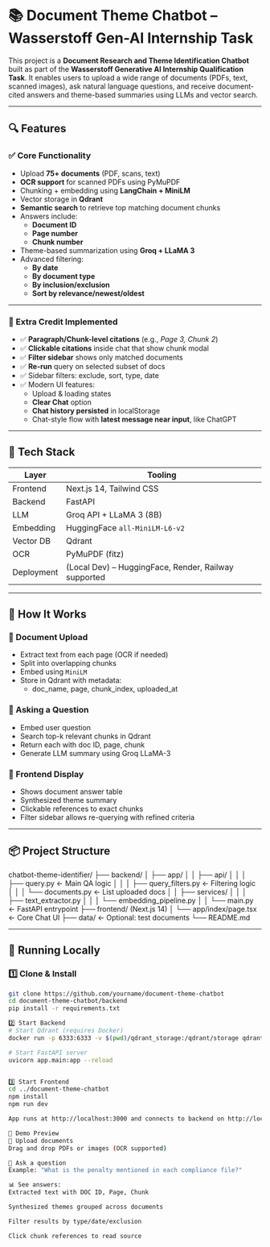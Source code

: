 # 📚 Document Theme Chatbot – Wasserstoff Gen-AI Internship Task

This project is a **Document Research and Theme Identification Chatbot** built as part of the **Wasserstoff Generative AI Internship Qualification Task**. It enables users to upload a wide range of documents (PDFs, text, scanned images), ask natural language questions, and receive document-cited answers and theme-based summaries using LLMs and vector search.

---

## 🔍 Features

### ✅ Core Functionality

- Upload **75+ documents** (PDF, scans, text)
- **OCR support** for scanned PDFs using PyMuPDF
- Chunking + embedding using **LangChain + MiniLM**
- Vector storage in **Qdrant**
- **Semantic search** to retrieve top matching document chunks
- Answers include:
  - **Document ID**
  - **Page number**
  - **Chunk number**
- Theme-based summarization using **Groq + LLaMA 3**
- Advanced filtering:
  - **By date**
  - **By document type**
  - **By inclusion/exclusion**
  - **Sort by relevance/newest/oldest**

---

### 🎯 Extra Credit Implemented

- ✅ **Paragraph/Chunk-level citations** (e.g., *Page 3, Chunk 2*)
- ✅ **Clickable citations** inside chat that show chunk modal
- ✅ **Filter sidebar** shows only matched documents
- ✅ **Re-run** query on selected subset of docs
- ✅ Sidebar filters: exclude, sort, type, date
- ✅ Modern UI features:
  - Upload & loading states
  - **Clear Chat** option
  - **Chat history persisted** in localStorage
  - Chat-style flow with **latest message near input**, like ChatGPT

---

## 🧠 Tech Stack

| Layer     | Tooling                       |
|-----------|-------------------------------|
| Frontend  | Next.js 14, Tailwind CSS      |
| Backend   | FastAPI                       |
| LLM       | Groq API + LLaMA 3 (8B)       |
| Embedding | HuggingFace `all-MiniLM-L6-v2`|
| Vector DB | Qdrant                        |
| OCR       | PyMuPDF (fitz)                |
| Deployment| (Local Dev) – HuggingFace, Render, Railway supported |

---

## 🧪 How It Works

### 🔹 Document Upload
- Extract text from each page (OCR if needed)
- Split into overlapping chunks
- Embed using `MiniLM`
- Store in Qdrant with metadata:
  - doc_name, page, chunk_index, uploaded_at

### 🔹 Asking a Question
- Embed user question
- Search top-k relevant chunks in Qdrant
- Return each with doc ID, page, chunk
- Generate LLM summary using Groq LLaMA-3

### 🔹 Frontend Display
- Shows document answer table
- Synthesized theme summary
- Clickable references to exact chunks
- Filter sidebar allows re-querying with refined criteria

---

## 📦 Project Structure


chatbot-theme-identifier/
├── backend/
│ ├── app/
│ │ ├── api/
│ │ │ ├── query.py ← Main QA logic
│ │ │ ├── query_filters.py ← Filtering logic
│ │ │ └── documents.py ← List uploaded docs
│ │ ├── services/
│ │ │ ├── text_extractor.py
│ │ │ └── embedding_pipeline.py
│ │ └── main.py ← FastAPI entrypoint
├── frontend/ (Next.js 14)
│ └── app/index/page.tsx ← Core Chat UI
├── data/ ← Optional: test documents
└── README.md


---

## 🚀 Running Locally

### 1️⃣ Clone & Install

```bash
git clone https://github.com/yourname/document-theme-chatbot
cd document-theme-chatbot/backend
pip install -r requirements.txt

2️⃣ Start Backend
# Start Qdrant (requires Docker)
docker run -p 6333:6333 -v $(pwd)/qdrant_storage:/qdrant/storage qdrant/qdrant

# Start FastAPI server
uvicorn app.main:app --reload


3️⃣ Start Frontend
cd ../document-theme-chatbot
npm install
npm run dev

App runs at http://localhost:3000 and connects to backend on http://localhost:8000

🎥 Demo Preview
📝 Upload documents
Drag and drop PDFs or images (OCR supported)

💬 Ask a question
Example: "What is the penalty mentioned in each compliance file?"

📊 See answers:
Extracted text with DOC ID, Page, Chunk

Synthesized themes grouped across documents

Filter results by type/date/exclusion

Click chunk references to read source
